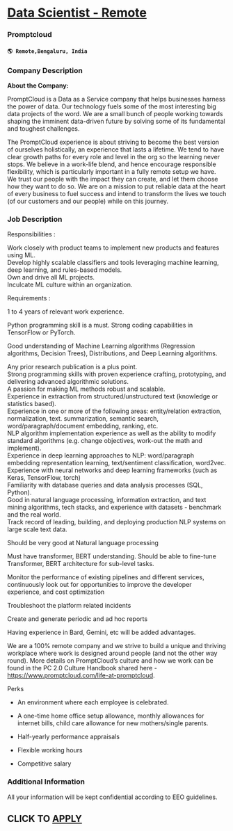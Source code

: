 # [Data Scientist - Remote](https://www.remotewlb.com/apply/data-scientist-remote-111413)  
### Promptcloud  
#### `🌎 Remote,Bengaluru, India`  

### **Company Description**

 **About the Company:**

PromptCloud is a Data as a Service company that helps businesses harness the power of data. Our technology fuels some of the most interesting big data projects of the word. We are a small bunch of people working towards shaping the imminent data-driven future by solving some of its fundamental and toughest challenges.

The PromptCloud experience is about striving to become the best version of ourselves holistically, an experience that lasts a lifetime. We tend to have clear growth paths for every role and level in the org so the learning never stops. We believe in a work-life blend, and hence encourage responsible flexibility, which is particularly important in a fully remote setup we have. We trust our people with the impact they can create, and let them choose how they want to do so. We are on a mission to put reliable data at the heart of every business to fuel success and intend to transform the lives we touch (of our customers and our people) while on this journey.

###  **Job Description**

Responsibilities :

Work closely with product teams to implement new products and features using ML.  
Develop highly scalable classifiers and tools leveraging machine learning, deep learning, and rules-based models.  
Own and drive all ML projects.  
Inculcate ML culture within an organization.  
  
Requirements :

1 to 4 years of relevant work experience.

Python programming skill is a must. Strong coding capabilities in TensorFlow or PyTorch.

Good understanding of Machine Learning algorithms (Regression algorithms, Decision Trees), Distributions, and Deep Learning algorithms.

Any prior research publication is a plus point.  
Strong programming skills with proven experience crafting, prototyping, and delivering advanced algorithmic solutions.  
A passion for making ML methods robust and scalable.  
Experience in extraction from structured/unstructured text (knowledge or statistics based).  
Experience in one or more of the following areas: entity/relation extraction, normalization, text. summarization, semantic search, word/paragraph/document embedding, ranking, etc.  
NLP algorithm implementation experience as well as the ability to modify standard algorithms (e.g. change objectives, work-out the math and implement).  
Experience in deep learning approaches to NLP: word/paragraph embedding representation learning, text/sentiment classification, word2vec.  
Experience with neural networks and deep learning frameworks (such as Keras, TensorFlow, torch)  
Familiarity with database queries and data analysis processes (SQL, Python).  
Good in natural language processing, information extraction, and text mining algorithms, tech stacks, and experience with datasets - benchmark and the real world.  
Track record of leading, building, and deploying production NLP systems on large scale text data.

Should be very good at Natural language processing

Must have transformer, BERT understanding. Should be able to fine-tune Transformer, BERT architecture for sub-level tasks.

Monitor the performance of existing pipelines and different services, continuously look out for opportunities to improve the developer experience, and cost optimization

Troubleshoot the platform related incidents

Create and generate periodic and ad hoc reports

Having experience in Bard, Gemini, etc will be added advantages.

We are a 100% remote company and we strive to build a unique and thriving workplace where work is designed around people (and not the other way round). More details on PromptCloud’s culture and how we work can be found in the PC 2.0 Culture Handbook shared here - https://www.promptcloud.com/life-at-promptcloud.

Perks

  * An environment where each employee is celebrated. 

  * A one-time home office setup allowance, monthly allowances for internet bills, child care allowance for new mothers/single parents.

  * Half-yearly performance appraisals

  * Flexible working hours

  * Competitive salary

### **Additional Information**

All your information will be kept confidential according to EEO guidelines.

  
## CLICK TO [APPLY](https://www.remotewlb.com/apply/data-scientist-remote-111413)

